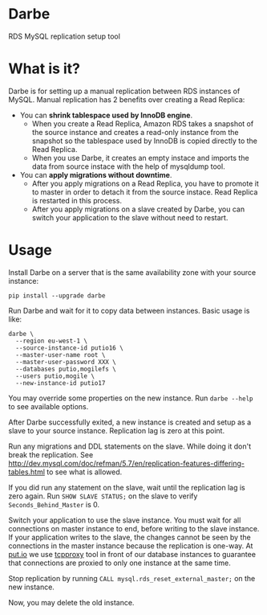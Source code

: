 # Darbe
RDS MySQL replication setup tool

# What is it?
Darbe is for setting up a manual replication between RDS instances of MySQL.
Manual replication has 2 benefits over creating a Read Replica:
* You can **shrink tablespace used by InnoDB engine**.
  * When you create a Read Replica, Amazon RDS takes a snapshot of the source instance and creates a read-only instance from the snapshot so the tablespace used by InnoDB is copied directly to the Read Replica.
  * When you use Darbe, it creates an empty instace and imports the data from source instace with the help of mysqldump tool.
* You can **apply migrations without downtime**.
  * After you apply migrations on a Read Replica, you have to promote it to master in order to detach it from the source instace. Read Replica is restarted in this process.
  * After you apply migrations on a slave created by Darbe, you can switch your application to the slave without need to restart.

# Usage
Install Darbe on a server that is the same availability zone with your source instance:
```
pip install --upgrade darbe
```

Run Darbe and wait for it to copy data between instances.
Basic usage is like:
```
darbe \
  --region eu-west-1 \
  --source-instance-id putio16 \
  --master-user-name root \
  --master-user-password XXX \
  --databases putio,mogilefs \
  --users putio,mogile \
  --new-instance-id putio17
```

You may override some properties on the new instance.
Run `darbe --help` to see available options.

After Darbe successfully exited, a new instance is created and setup as a slave to your source instance.
Replication lag is zero at this point.

Run any migrations and DDL statements on the slave.
While doing it don't break the replication.
See http://dev.mysql.com/doc/refman/5.7/en/replication-features-differing-tables.html to see what is allowed.

If you did run any statement on the slave, wait until the replication lag is zero again.
Run `SHOW SLAVE STATUS;` on the slave to verify `Seconds_Behind_Master` is 0.

Switch your application to use the slave instance.
You must wait for all connections on master instance to end, before writing to the slave instance.
If your application writes to the slave, the changes cannot be seen by the connections in the master instance
because the replication is one-way.
At [put.io](https://put.io) we use [tcpproxy](https://github.com/cenk/tcpproxy) tool in front of our database instances
to guarantee that connections are proxied to only one instance at the same time.

Stop replication by running `CALL mysql.rds_reset_external_master;` on the new instance.

Now, you may delete the old instance.
